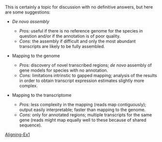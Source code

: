 This is certainly a topic for discussion with no definitive answers, but here are some suggestions:

* *De novo assembly*
  * *Pros:* useful if there is no reference genome for the species in question and/or if the annotation is of poor quality.
  * *Cons:* the assembly if difficult and only the most abundant transcripts are likely to be fully assembled.

* Mapping to the genome
  * *Pros:* discovery of novel transcribed regions; *de novo* assembly of gene models for species with no annotation.
  * *Cons:* limitations intrinstic to gapped mapping; analysis of the results in order to obtain transcript expression estimates slightly more complex.

* Mapping to the transcriptome
  * *Pros:* less complexity in the mapping (reads map contiguously); output easily interpretable; faster than mapping to the genome.
  * *Cons:* only for annotated regions; multiple transcripts for the same gene (reads might map equally well to these because of shared sequence).
  
[Aligning-Ex1](https://github.com/Functional-Genomics/TeachingMaterial/blob/Cancer-Genomics-07-2015/doc/15.aligning.md#exercise-1)
